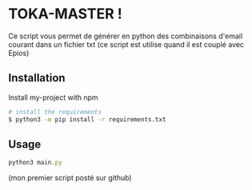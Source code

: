 
# TOKA-MASTER !

Ce script vous permet de générer en python des combinaisons d'email courant dans un fichier txt (ce script est utilise quand il est couplé avec Epios)


## Installation

Install my-project with npm

```bash
# install the requirements
$ python3 -m pip install -r requirements.txt
```
    
## Usage
```javascript
python3 main.py
```
(mon premier script posté sur github)

